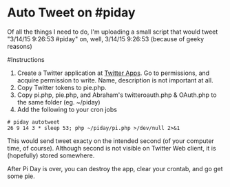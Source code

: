 Auto Tweet on #piday
===============

Of all the things I need to do, I'm uploading a small script that would tweet "3/14/15 9:26:53 #piday" on, well, 3/14/15 9:26:53 (because of geeky reasons)

#Instructions
1. Create a Twitter application at [Twitter Apps](http://apps.twitter.com). Go to permissions, and acquire permission to write. Name, description is not important at all.
2. Copy Twitter tokens to pie.php.
3. Copy pi.php, pie.php, and Abraham's twitteroauth.php & OAuth.php to the same folder (eg. ~/piday)
4. Add the following to your cron jobs
```
# piday autotweet 
26 9 14 3 * sleep 53; php ~/piday/pi.php >/dev/null 2>&1
```
This would send tweet exacty on the intended second (of your computer time, of course). Although second is not visible on Twitter Web client, it is (hopefully) stored somewhere.

After Pi Day is over, you can destroy the app, clear your crontab, and go get some pie.
